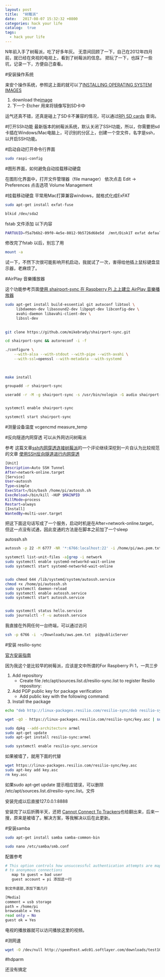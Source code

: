 ```yaml
---
layout: post
title:  "树莓派"
date:   2017-08-07 15:32:32 +0800
categories: hack your life
catalog:  true
tags:
  - hack your life
---
```






N年前入手了树莓派，吃了好多年灰。
无意间回顾了一下，自己在2012年四月前，就已经在央视的电视上，看到了树莓派的信息。
把玩了一下，也踩了一些坑，记录一下，方便自己查看。

#安装操作系统

来安个操作系统，参照这上面的就可以了[INSTALLING OPERATING SYSTEM IMAGES](https://www.raspberrypi.org/documentation/installation/installing-images/README.md)

1. download the[image](https://downloads.raspberrypi.org/raspbian_latest) 
2. 下一个 Etcher 用来将镜像写到SD卡中

运气还真不错，还真是碰上了SD卡不兼容的情况，可以通过[RPi SD cards](http://elinux.org/RPi_SD_cards) 查询。

#打开SSh功能
最新版本的树莓派系统，默认关闭了SSH功能，所以，你需要把sd卡插在Windows/Mac电脑上，可识别的分区上，创建一个空文件，名字是ssh，以开启SSH功能。



#启动自动打开命令行界面

~~~bash
sudo raspi-config
~~~


#图形界面，如何避免自动挂载移动硬盘

在图形化界面中，打开文件管理器（file manager）
依次点击 Edit -> Preferences
点击选项 Volume Management


#挂载移动硬盘
平常用Mac打算兼容windows，就格式化成ExFAT

~~~bash
sudo apt-get install exfat-fuse 
~~~
   

~~~bash
blkid /dev/sda2
~~~

fstab 文件添加
以下内容

~~~bash
PARTUUID=f5a7b6b2-09f0-4e5e-8012-9b5726d68e5d  /mnt/Disk1T exfat defaults,auto,umask=000,users,rw 0 0
~~~
修改完了fstab 以后，别忘了用

~~~bash
mount -a
~~~

试一下，不然下次很可能影响开机启动，我就试了一次，害得给他插上鼠标键盘显示器，老麻烦了。


#AirPlay 音樂播放器

这个功能参考页面[使用 shairport-sync 在 Raspberry Pi 上上建立 AirPlay 音樂播放器](https://coldnew.github.io/70c5ffb9/)

~~~bash
sudo apt-get install build-essential git autoconf libtool \
     libdaemon-dev libasound2-dev libpopt-dev libconfig-dev \
     avahi-daemon libavahi-client-dev \
     libssl-dev
     
     
git clone https://github.com/mikebrady/shairport-sync.git

cd shairport-sync && autoreconf -i -f

./configure \
    --with-alsa --with-stdout --with-pipe --with-avahi \
    --with-ssl=openssl --with-metadata --with-systemd
    
    
    
make install

groupadd -r shairport-sync

useradd -r -M -g shairport-sync -s /usr/bin/nologin -G audio shairport-sync


systemctl enable shairport-sync

systemctl start shairport-sync

~~~



#测量设备温度
vcgencmd measure_temp

#反向隧道内网穿透
可以从外网访问树莓派


参考 这篇文章[ssh内网穿透连接树莓派](https://github.com/ma6174/blog/issues/7)的一个评论继续深挖到一片自认为比较规范的文章 [使用SSH反向隧道进行内网穿透](http://arondight.me/2016/02/17/%E4%BD%BF%E7%94%A8SSH%E5%8F%8D%E5%90%91%E9%9A%A7%E9%81%93%E8%BF%9B%E8%A1%8C%E5%86%85%E7%BD%91%E7%A9%BF%E9%80%8F/
)


~~~bash
[Unit]
Description=Auto SSH Tunnel
After=network-online.target
[Service]
User=autossh
Type=simple
ExecStart=/bin/bash /home/pi/autossh.sh
ExecReload=/bin/kill -HUP $MAINPID
KillMode=process
Restart=always
[Install]
WantedBy=multi-user.target
~~~

把这下面这句话写成了一个服务，启动时机是在After=network-online.target，但这一点没有试通，因此变通的方法是在脚本之前加了一个sleep



autossh.sh

~~~bash
autossh -p 22 -M 6777 -NR '*:6766:localhost:22' -i /home/pi/aws.pem.txt ec2-user@ec2-54-191-70-154.us-west-2.compute.amazonaws.com

~~~

~~~bash
systemctl list-unit-files -a|grep -i network
sudo systemctl enable systemd-networkd-wait-online
sudo systemctl start systemd-networkd-wait-online


sudo chmod 644 /lib/systemd/system/autossh.service
chmod +x /home/pi/autossh.sh
sudo systemctl daemon-reload
sudo systemctl enable autossh.service
sudo systemctl start autossh.service


sudo systemctl status hello.service
sudo journalctl -f -u autossh.service
~~~






我直接在外网任何一台终端，可以通过访问


~~~bash
ssh -p 6766 -i  ~/Downloads/aws.pem.txt  pi@publicServer
~~~


#安装 resilio-sync

[官方安装指南](https://help.resilio.com/hc/en-us/articles/206178924-Installing-Sync-package-on-Linux
)

因为我这个是比较早的树莓派，应该是文中所谓的For Raspberry Pi 1，一共三步

1. Add repository
    * Create file /etc/apt/sources.list.d/resilio-sync.list to register Resilio repository:
2. Add PGP public key for package verification
    * Add public key with the following command:
3. Install the package
   
~~~bash
echo "deb http://linux-packages.resilio.com/resilio-sync/deb resilio-sync non-free" | sudo tee /etc/apt/sources.list.d/resilio-sync.list

wget -qO - https://linux-packages.resilio.com/resilio-sync/key.asc | sudo apt-key add -

sudo dpkg --add-architecture armel
sudo apt-get update
sudo apt-get install resilio-sync:armel

sudo systemctl enable resilio-sync.service


~~~
如果被墙了，就用下面的代替

~~~bash
wget https://linux-packages.resilio.com/resilio-sync/key.asc 
sudo apt-key add key.asc 
rm key.asc

~~~

如果sudo apt-get update 提示相应错误，可以删除 /etc/apt/sources.list.d/resilio-sync.list。文件

安装完成以后直接127.0.0.1:8888

安装完了以后折腾半天，还把 [Cannot Connect To Trackers](https://help.resilio.com/hc/en-us/articles/210587126-Cannot-connect-to-trackers
)也给翻出来，后来一搜，原来是被墙了。解决方案，等我解决以后在此更新。




#安装samba

~~~bash
sudo apt-get install samba samba-common-bin

sudo nano /etc/samba/smb.conf
~~~
配置参考

~~~bash
# This option controls how unsuccessful authentication attempts are mapped
# to anonymous connections
   map to guest = bad user
   guest account = pi 添加这一行
   
到文件底部,添加下面几行

[Media]
comment = usb storage
path = /home/pi
browseable = Yes
read only = No
guest ok = Yes  
~~~
电视的播放器就可以访问播放这里的视频。

#测网速
 
~~~bash
wget -O /dev/null http://speedtest.wdc01.softlayer.com/downloads/test10.zip
~~~

#hdparm

还没有搞定

  

	
